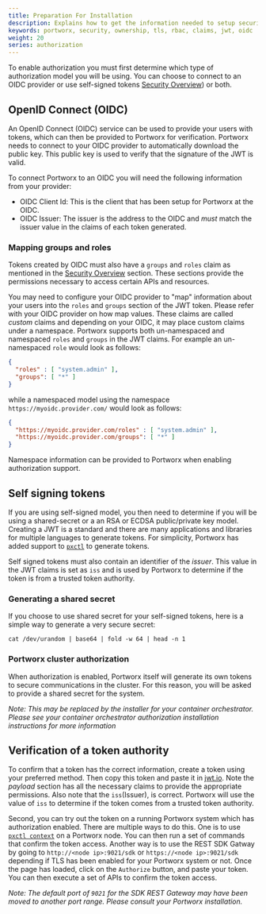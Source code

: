 ```yaml
---
title: Preparation For Installation
description: Explains how to get the information needed to setup security
keywords: portworx, security, ownership, tls, rbac, claims, jwt, oidc
weight: 20
series: authorization
---
```


To enable authorization you must first determine which type of authorization
model you will be using. You can choose to connect to an OIDC provider or use
self-signed tokens [Security Overview](/concepts/authorization/overview)) or
both.

## OpenID Connect (OIDC)
An OpenID Connect (OIDC) service can be used to provide your users with tokens,
which can then be provided to Portworx for verification. Portworx needs to
connect to your OIDC provider to automatically download the public key. This
public key is used to verify that the signature of the JWT is valid.

To connect Portworx to an OIDC you will need the following information from your
provider:

* OIDC Client Id: This is the client that has been setup for Portworx at the
  OIDC.
* OIDC Issuer: The issuer is the address to the OIDC and *must* match the issuer
  value in the claims of each token generated.

### Mapping groups and roles
Tokens created by OIDC must also have a `groups` and `roles` claim as mentioned
in the [Security Overview](/concepts/authorization/overview) section. These
sections provide the permissions necessary to access certain APIs and resources.

You may need to configure your OIDC provider to "map" information about your
users into the `roles` and `groups` section of the JWT token. Please refer with
your OIDC provider on how map values. These claims are called _custom_ claims
and depending on your OIDC, it may place custom claims under a namespace.
Portworx supports both un-namespaced and namespaced `roles` and `groups` in the
JWT claims. For example an un-namespaced `role` would look as follows:

```json
{
  "roles" : [ "system.admin" ],
  "groups": [ "*" ]
}
```

while a namespaced model using the namespace `https://myoidc.provider.com/`
    would look as follows:

```json
{
  "https://myoidc.provider.com/roles" : [ "system.admin" ],
  "https://myoidc.provider.com/groups": [ "*" ]
}
```

Namespace information can be provided to Portworx when enabling authorization
support.

## Self signing tokens
If you are using self-signed model, you then need to determine if you will be
using a shared-secret or a an RSA or ECDSA public/private key model.  Creating a
JWT is a standard and there are many applications and libraries for multiple
languages to generate tokens.  For simplicity, Portworx has added support to
[`pxctl`](/reference/cli/authorization/#generate_tokens) to generate tokens.

Self signed tokens must also contain an identifier of the _issuer_. This value
in the JWT claims is set as `iss` and is used by Portworx to determine if the
token is from a trusted token authority.

### Generating a shared secret
If you choose to use shared secret for your self-signed tokens, here is a simple
way to generate a very secure secret:

```text
cat /dev/urandom | base64 | fold -w 64 | head -n 1
```

### Portworx cluster authorization
When authorization is enabled, Portworx itself will generate its own tokens to
secure communications in the cluster. For this reason, you will be asked to
provide a shared secret for the system.

_Note: This may be replaced by the installer for your container orchestrator.
Please see your container orchestrator authorization installation instructions
for more information_

## Verification of a token authority
To confirm that a token has the correct information, create a token using your
preferred method. Then copy this token and paste it in [jwt.io](https://jwt.io).
Note the _payload_ section has all the necessary claims to provide the
appropriate permissions. Also note that the `iss`(Issuer), is correct. Portworx
will use the value of `iss` to determine if the token comes from a trusted token
authority.

Second, you can try out the token on a running Portworx system which has
authorization enabled. There are multiple ways to do this. One is to use [`pxctl
context`](/reference/cli/authorization) on a Portworx node. You can then run a
set of commands that confirm the token access. Another way is to use the REST
SDK Gatway by going to `http://<node ip>:9021/sdk` or `https://<node
ip>:9021/sdk` depending if TLS has been enabled for your Portworx system or not.
Once the page has loaded, click on the `Authorize` button, and paste your token.
You can then execute a set of APIs to confirm the token access.

_Note: The default port of `9021` for the SDK REST Gateway may have been moved
to another port range.  Please consult your Portworx installation._

